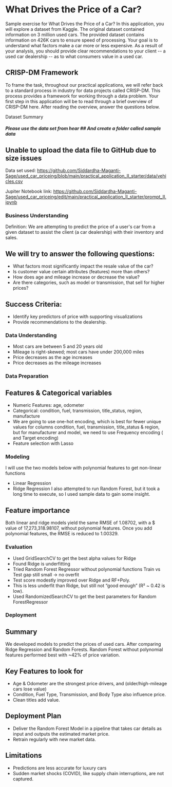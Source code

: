 # What Drives the Price of a Car?
Sample exercise for What Drives the Price of a Car?
In this application, you will explore a dataset from Kaggle. The original dataset contained information on 3 million used cars. The provided dataset contains information on 426K cars to ensure speed of processing. Your goal is to understand what factors make a car more or less expensive. As a result of your analysis, you should provide clear recommendations to your client -- a used car dealership -- as to what consumers value in a used car.

## CRISP-DM Framework

To frame the task, throughout our practical applications, we will refer back to a standard process in industry for data projects called CRISP-DM. This process provides a framework for working through a data problem. Your first step in this application will be to read through a brief overview of CRISP-DM here. After reading the overview, answer the questions below.

Dataset Summary

##### Please use the data set from hear ## And create a folder called sample data 
## Unable to upload the data file to GitHub due to size issues 
Data set used: https://github.com/Siddardha-Maganti-Sage/used_car_priceing/blob/main/practical_application_II_starter/data/vehicles.csv

Jupiter Notebook link: https://github.com/Siddardha-Maganti-Sage/used_car_priceing/edit/main/practical_application_II_starter/prompt_II.ipynb

### Business Understanding
Definition:
    We are attempting to predict the price of a user's car from a given dataset to assist the client 
    (a car dealership) with their inventory and sales.

## We will try to answer the following questions:
  * What factors most significantly impact the resale value of the car?
  * Is customer value certain attributes (features) more than others?
  * How does age and mileage increase or decrease the value?
  * Are there categories, such as model or transmission, that sell for higher prices?
    
## Success Criteria:
  * Identify key predictors of price with supporting visualizations
  * Provide recommendations to the dealership.

### Data Understanding
  * Most cars are between 5 and 20 years old
  * Mileage is right-skewed; most cars have under 200,000 miles
  * Price decreases as the age increases
  * Price decreases as the mileage increases

### Data Preparation
## Features & Categorical variables
  * Numeric Features: age, odometer
  * Categorical: condition, fuel, transmission, title_status, region, manufacture
  * We are going to use one-hot encoding, which is best for fewer unique values for columns condition, fuel, transmission, title_status & region, but for manufacturer and model, we need to use Frequency encoding ( and Target encoding)
  * Feature selection with Lasso
    
### Modeling
I will use the two models below with polynomial features to get non-linear functions
  * Linear Regression
  * Ridge Regression
I also attempted to run Random Forest, but it took a long time to execute, so I used sample data to gain some insight.

## Feature importance
Both linear and ridge models yield the same RMSE of 1.08702, with a $ value of 17,273,318.98107, without polynomial features.
Once you add polynomial features, the RMSE is reduced to 1.00329.

### Evaluation
 * Used GridSearchCV to get the best alpha values for Ridge
 * Found Ridge is underfitting
 * Tried Random Forest Regressor without polynomial functions
   Train vs Test gap still small → no overfit
 * Test score modestly improved over Ridge and RF+Poly.
 * This is less underfit than Ridge, but still not “good enough” (R² ~ 0.42 is low).
 * Used RandomizedSearchCV to get the best parameters for Random ForestRegressor

### Deployment
## Summary
  We developed models to predict the prices of used cars. After comparing Ridge Regression and Random Forests. Random Forest without polynomial features performed best with ~42% of price variation.

## Key Features to look for
  * Age & Odometer are the strongest price drivers, and (older/high-mileage cars lose value)
  * Condition, Fuel Type, Transmission, and Body Type also influence price.
  * Clean titles add value.
## Deployment Plan
  * Deliver the Random Forest Model in a pipeline that takes car details as input and outputs the estimated market price.
  * Retrain regularly with new market data.
## Limitations
  * Predictions are less accurate for luxury cars
  * Sudden market shocks (COVID), like supply chain interruptions, are not captured.
